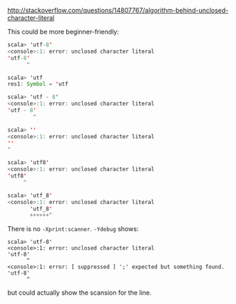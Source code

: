 http://stackoverflow.com/questions/14807767/algorithm-behind-unclosed-character-literal

This could be more beginner-friendly:
```scala
scala> 'utf-8'
<console>:1: error: unclosed character literal
'utf-8'
      ^

scala> 'utf
res1: Symbol = 'utf

scala> 'utf - 8'
<console>:1: error: unclosed character literal
'utf - 8'
        ^

scala> ''
<console>:1: error: unclosed character literal
''
^

scala> 'utf8'
<console>:1: error: unclosed character literal
'utf8'
     ^

scala> 'utf_8'
<console>:1: error: unclosed character literal
       'utf_8'
       ++++++^

```
There is no `-Xprint:scanner`. `-Ydebug` shows:

```
scala> 'utf-8'
<console>:1: error: unclosed character literal
'utf-8'
      ^
<console>:1: error: [ suppressed ] ';' expected but something found.
'utf-8'
      ^
```

but could actually show the scansion for the line.
